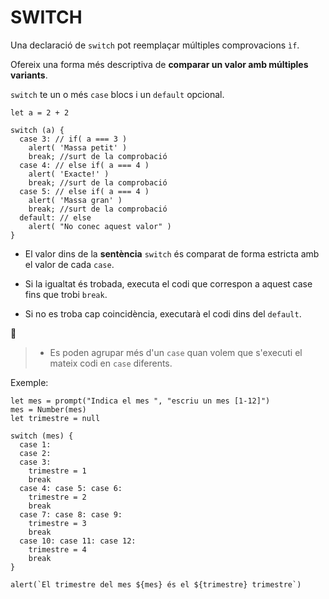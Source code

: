 # SWITCH

Una declaració de ```switch``` pot reemplaçar múltiples comprovacions ```ìf```.

Ofereix una forma més descriptiva de **comparar un valor amb múltiples variants**.

```switch``` te un o més ```case``` blocs i un ```default``` opcional.

```
let a = 2 + 2

switch (a) {
  case 3: // if( a === 3 )
    alert( 'Massa petit' )
    break; //surt de la comprobació
  case 4: // else if( a === 4 )
    alert( 'Exacte!' )
    break; //surt de la comprobació
  case 5: // else if( a === 4 )
    alert( 'Massa gran' )
    break; //surt de la comprobació
  default: // else
    alert( "No conec aquest valor" )
}
```

- El valor dins de la **sentència** ```switch``` és comparat de forma estricta amb el valor de cada ```case```.

- Si la igualtat és trobada, executa el codi que correspon a aquest case fins que trobi ```break```.

- Si no es troba cap coincidència, executarà el codi dins del ```default```.

🚨
> - Es poden agrupar més d'un ```case``` quan volem que s'executi el mateix codi en ```case``` diferents.

Exemple:

```
let mes = prompt("Indica el mes ", "escriu un mes [1-12]")
mes = Number(mes)
let trimestre = null

switch (mes) {
  case 1:
  case 2:
  case 3:
    trimestre = 1
    break
  case 4: case 5: case 6:
    trimestre = 2
    break
  case 7: case 8: case 9:
    trimestre = 3
    break
  case 10: case 11: case 12:
    trimestre = 4
    break
} 
  
alert(`El trimestre del mes ${mes} és el ${trimestre} trimestre`)
```